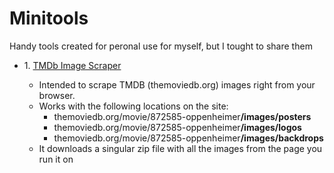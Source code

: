 # Minitools

Handy tools created for peronal use for myself, but I tought to share them

<ul>
    <li> 1. <a href="https://github.com/gergogyulai/minitools/blob/main/tmdb-scraper.js">TMDb Image Scraper<a/>
        <ul>
            <li>Intended to scrape TMDB (themoviedb.org) images right from your browser.</li>
            <li>Works with the following locations on the site:
                <ul>
                    <li>themoviedb.org/movie/872585-oppenheimer<b>/images/posters</b></li>
                    <li>themoviedb.org/movie/872585-oppenheimer<b>/images/logos</b></li>
                    <li>themoviedb.org/movie/872585-oppenheimer<b>/images/backdrops</b></li>
                </ul>
            </li>
            <li>
                It downloads a singular zip file with all the images from the page you run it on
            </li>
        </ul>
    </li>
</ul>
